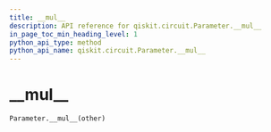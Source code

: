 ```yaml
---
title: __mul__
description: API reference for qiskit.circuit.Parameter.__mul__
in_page_toc_min_heading_level: 1
python_api_type: method
python_api_name: qiskit.circuit.Parameter.__mul__
---
```


# \_\_mul\_\_

<span id="qiskit.circuit.Parameter.__mul__" />

`Parameter.__mul__(other)`

